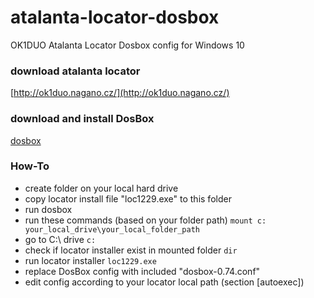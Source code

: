# atalanta-locator-dosbox
OK1DUO Atalanta Locator Dosbox config for Windows 10

### download atalanta locator
[http://ok1duo.nagano.cz/](http://ok1duo.nagano.cz/)

### download and install DosBox
[dosbox](http://www.dosbox.com/download.php?main=1)

### How-To
- create folder on your local hard drive
- copy locator install file "loc1229.exe" to this folder
- run dosbox
- run these commands (based on your folder path)
```mount c: your_local_drive\your_local_folder_path```
- go to C:\ drive
```c:```
- check if locator installer exist in mounted folder
```dir```
- run locator installer
```loc1229.exe```
- replace DosBox config with included "dosbox-0.74.conf"
- edit config according to your locator local path (section [autoexec])
